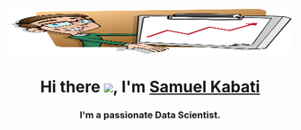 
<a href="#"><img width="100%"  src="profile.png" height="80px"/></a>

<h1 align="center"> Hi there <img src = "https://raw.githubusercontent.com/MartinHeinz/MartinHeinz/master/wave.gif" width="30px">, I'm <a href="https://antonygatua.github.io/Muiko/">Samuel Kabati</a> </h1>

<h3 align="center">I'm a passionate Data Scientist.</h3>

